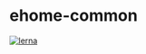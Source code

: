 # ehome-common

[![lerna](https://img.shields.io/badge/maintained%20with-lerna-cc00ff.svg)](https://lerna.js.org/)

